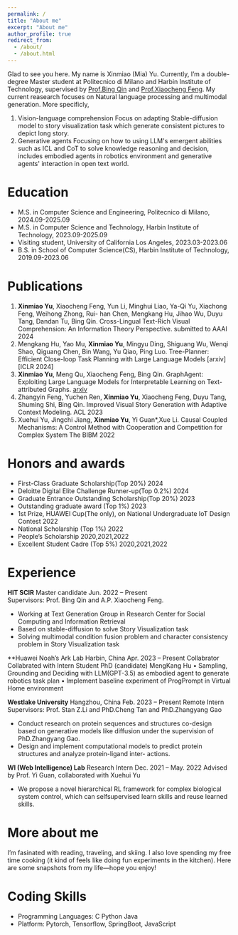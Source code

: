 ```yaml
---
permalink: /
title: "About me"
excerpt: "About me"
author_profile: true
redirect_from: 
  - /about/
  - /about.html
---
```


Glad to see you here. My name is Xinmiao (Mia) Yu. Currently, I’m a double-degree Master student at Politecnico di Milano and Harbin Institute of Technology, supervised by [Prof.Bing Qin](http://ir.hit.edu.cn/~qinb/) and [Prof.Xiaocheng Feng](http://ir.hit.edu.cn/~xcfeng/). My current reasearch focuses on Natural language processing and multimodal generation. More specificly,
1. Vision-language comprehension
   Focus on adapting Stable-diffusion model to story visualization task which generate consistent pictures to depict long story.
2. Generative agents
   Focusing on how to using LLM's emergent abilities such as ICL and CoT to solve knowledge reasoning and decision, includes embodied agents in robotics environment and generative agents' interaction in open text world.

Education
======
- M.S. in Computer Science and Engineering, Politecnico di Milano, 2024.09-2025.09
- M.S. in Computer Science and Technology, Harbin Institute of Technology, 2023.09-2025.09
- Visiting student, University of California Los Angeles, 2023.03-2023.06
- B.S. in School of Computer Science(CS), Harbin Institute of Technology, 2019.09-2023.06


Publications
======
1. **Xinmiao Yu**, Xiaocheng Feng, Yun Li, Minghui Liao, Ya-Qi Yu, Xiachong Feng, Weihong Zhong, Rui- han Chen, Mengkang Hu, Jihao Wu, Duyu Tang, Dandan Tu, Bing Qin. Cross-Lingual Text-Rich Visual Comprehension: An Information Theory Perspective. submitted to AAAI 2024
2. Mengkang Hu, Yao Mu, **Xinmiao Yu**, Mingyu Ding, Shiguang Wu, Wenqi Shao, Qiguang Chen, Bin Wang, Yu Qiao, Ping Luo. Tree-Planner: Efficient Close-loop Task Planning with Large Language Models [arxiv][ICLR 2024]
3. **Xinmiao Yu**, Meng Qu, Xiaocheng Feng, Bing Qin. GraphAgent: Exploiting Large Language Models for Interpretable Learning on Text-attributed Graphs. [arxiv](https://scholar.google.com/citations?view_op=view_citation&hl=zh-CN&user=yflYWnYAAAAJ&citation_for_view=yflYWnYAAAAJ:9yKSN-GCB0IC)
4. Zhangyin Feng, Yuchen Ren, **Xinmiao Yu**, Xiaocheng Feng, Duyu Tang, Shuming Shi, Bing Qin. Improved Visual Story Generation with Adaptive Context Modeling. ACL 2023
5. Xuehui Yu, Jingchi Jiang, **Xinmiao Yu**, Yi Guan*,Xue Li. Causal Coupled Mechanisms: A Control Method with Cooperation and Competition for Complex System The BIBM 2022


Honors and awards
======
- First-Class Graduate Scholarship(Top 20%) <span>2024</span> 
- Deloitte Digital Elite Challenge Runner-up(Top 0.2%) <span>2024</span> 
- Graduate Entrance Outstanding Scholarship(Top 20%) <span>2023</span> 
- Outstanding graduate award (Top 1%) <span>2023</span>
- 1st Prize, HUAWEI Cup(The only), on National Undergraduate IoT Design Contest <span>2022</span>
- National Scholarship (Top 1%) <span align="right">2022</span>
- People’s Scholarship <span align="right">2020,2021,2022</span>
- Excellent Student Cadre (Top 5%) <span>2020,2021,2022</span>

Experience
=====
**HIT SCIR** Master candidate Jun. 2022 – Present  
Supervisors: Prof. Bing Qin and A.P. Xiaocheng Feng.
- Working at Text Generation Group in Research Center for Social Computing and Information Retrieval
- Based on stable-diffusion to solve Story Visualization task
- Solving multimodal condition fusion problem and character consistency problem in Story Visualization task

**Huawei Noah’s Ark Lab Harbin, China Apr. 2023 – Present
Collabrator Collabrated with Intern Student PhD (candidate) MengKang Hu
• Sampling, Grounding and Deciding with LLM(GPT-3.5) as embodied agent to generate robotics task plan
• Implement baseline experiment of ProgPrompt in Virtual Home environment

**Westlake University** Hangzhou, China Feb. 2023 – Present
Remote Intern Supervisors: Prof. Stan Z.Li and PhD.Cheng Tan and PhD.Zhangyang Gao
- Conduct research on protein sequences and structures co-design based on generative models like diffusion
under the supervision of PhD.Zhangyang Gao.
- Design and implement computational models to predict protein structures and analyze protein-ligand inter-
actions.

**WI (Web Intelligence) Lab**  Research Intern Dec. 2021 – May. 2022 
Advised by Prof. Yi Guan, collaborated with Xuehui Yu
- We propose a novel hierarchical RL framework for complex biological system control, which can selfsupervised learn skills and reuse learned skills.

More about me
======
I’m fasinated with reading, traveling, and skiing. I also love spending my free time cooking (it kind of feels like doing fun experiments in the kitchen). Here are some snapshots from my life—hope you enjoy!

Coding Skills
=====
- Programming Languages: C Python Java
- Platform: Pytorch, Tensorflow, SpringBoot, JavaScript


